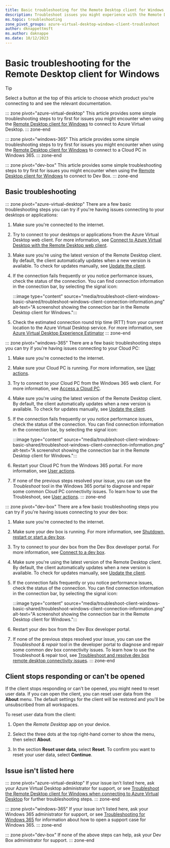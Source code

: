 ```yaml
---
title: Basic troubleshooting for the Remote Desktop client for Windows - Azure Virtual Desktop
description: Troubleshoot issues you might experience with the Remote Desktop client for Windows when connecting to Azure Virtual Desktop, Windows 365, and Dev Box.
ms.topic: troubleshooting
zone_pivot_groups: azure-virtual-desktop-windows-client-troubleshoot
author: dknappettmsft
ms.author: daknappe
ms.date: 10/12/2023
---
```


# Basic troubleshooting for the Remote Desktop client for Windows

> [!TIP]
> Select a button at the top of this article to choose which product you're connecting to and see the relevant documentation.

::: zone pivot="azure-virtual-desktop"
This article provides some simple troubleshooting steps to try first for issues you might encounter when using the [Remote Desktop client for Windows](users/connect-windows.md?toc=%2Fazure%2Fvirtual-desktop%2Ftoc.json) to connect to Azure Virtual Desktop.
::: zone-end

::: zone pivot="windows-365"
This article provides some simple troubleshooting steps to try first for issues you might encounter when using the [Remote Desktop client for Windows](/windows-365/end-user-access-cloud-pc#remote-desktop) to connect to a Cloud PC in Windows 365.
::: zone-end

::: zone pivot="dev-box"
This article provides some simple troubleshooting steps to try first for issues you might encounter when using the [Remote Desktop client for Windows](../dev-box/tutorial-connect-to-dev-box-with-remote-desktop-app.md) to connect to Dev Box.
::: zone-end

## Basic troubleshooting

::: zone pivot="azure-virtual-desktop"
There are a few basic troubleshooting steps you can try if you're having issues connecting to your desktops or applications:

1. Make sure you're connected to the internet.

1. Try to connect to your desktops or applications from the Azure Virtual Desktop web client. For more information, see [Connect to Azure Virtual Desktop with the Remote Desktop web client](users/connect-web.md).

1. Make sure you're using the latest version of the Remote Desktop client. By default, the client automatically updates when a new version is available. To check for updates manually, see [Update the client](users/client-features-windows.md#update-the-client).

1. If the connection fails frequently or you notice performance issues, check the status of the connection. You can find connection information in the connection bar, by selecting the signal icon:

   :::image type="content" source="media/troubleshoot-client-windows-basic-shared/troubleshoot-windows-client-connection-information.png" alt-text="A screenshot showing the connection bar in the Remote Desktop client for Windows.":::

1. Check the estimated connection round trip time (RTT) from your current location to the Azure Virtual Desktop service. For more information, see [Azure Virtual Desktop Experience Estimator](https://azure.microsoft.com/products/virtual-desktop/assessment/#estimation-tool)
::: zone-end

::: zone pivot="windows-365"
There are a few basic troubleshooting steps you can try if you're having issues connecting to your Cloud PC:

1. Make sure you're connected to the internet.

1. Make sure your Cloud PC is running. For more information, see [User actions](/windows-365/end-user-access-cloud-pc#user-actions).

1. Try to connect to your Cloud PC from the Windows 365 web client. For more information, see [Access a Cloud PC](/windows-365/end-user-access-cloud-pc#home-page).

1. Make sure you're using the latest version of the Remote Desktop client. By default, the client automatically updates when a new version is available. To check for updates manually, see [Update the client](users/client-features-windows.md?context=%2Fwindows-365%2Fcontext%2Fpr-context#update-the-client).

1. If the connection fails frequently or you notice performance issues, check the status of the connection. You can find connection information in the connection bar, by selecting the signal icon:

   :::image type="content" source="media/troubleshoot-client-windows-basic-shared/troubleshoot-windows-client-connection-information.png" alt-text="A screenshot showing the connection bar in the Remote Desktop client for Windows.":::

1. Restart your Cloud PC from the Windows 365 portal. For more information, see [User actions](/windows-365/end-user-access-cloud-pc#user-actions).

1. If none of the previous steps resolved your issue, you can use the *Troubleshoot* tool in the Windows 365 portal to diagnose and repair some common Cloud PC connectivity issues. To learn how to use the Troubleshoot, see [User actions](/windows-365/end-user-access-cloud-pc#user-actions).
::: zone-end

::: zone pivot="dev-box"
There are a few basic troubleshooting steps you can try if you're having issues connecting to your dev box:

1. Make sure you're connected to the internet.

1. Make sure your dev box is running. For more information, see [Shutdown, restart or start a dev box](../dev-box/how-to-create-dev-boxes-developer-portal.md#shut-down-restart-or-start-a-dev-box).

1. Try to connect to your dev box from the Dev Box developer portal. For more information, see [Connect to a dev box](../dev-box/quickstart-create-dev-box.md#connect-to-a-dev-box).

1. Make sure you're using the latest version of the Remote Desktop client. By default, the client automatically updates when a new version is available. To check for updates manually, see [Update the client](users/client-features-windows.md?toc=%2Fazure%2Fdev-box%2Ftoc.json#update-the-client).

1. If the connection fails frequently or you notice performance issues, check the status of the connection. You can find connection information in the connection bar, by selecting the signal icon:

   :::image type="content" source="media/troubleshoot-client-windows-basic-shared/troubleshoot-windows-client-connection-information.png" alt-text="A screenshot showing the connection bar in the Remote Desktop client for Windows.":::

1. Restart your dev box from the Dev Box developer portal.

1. If none of the previous steps resolved your issue, you can use the *Troubleshoot & repair* tool in the developer portal to diagnose and repair some common dev box connectivity issues. To learn how to use the Troubleshoot & repair tool, see [Troubleshoot and resolve dev box remote desktop connectivity issues](../dev-box/how-to-troubleshoot-repair-dev-box.md).
::: zone-end

## Client stops responding or can't be opened

If the client stops responding or can't be opened, you might need to reset user data. If you can open the client, you can reset user data from the **About** menu. The default settings for the client will be restored and you'll be unsubscribed from all workspaces.

To reset user data from the client:

1. Open the *Remote Desktop* app on your device.

1. Select the three dots at the top right-hand corner to show the menu, then select **About**.

1. In the section **Reset user data**, select **Reset**. To confirm you want to reset your user data, select **Continue**.

## Issue isn't listed here

::: zone pivot="azure-virtual-desktop"
If your issue isn't listed here, ask your Azure Virtual Desktop administrator for support, or see [Troubleshoot the Remote Desktop client for Windows when connecting to Azure Virtual Desktop](troubleshoot-client-windows.md) for further troubleshooting steps.
::: zone-end

::: zone pivot="windows-365"
If your issue isn't listed here, ask your Windows 365 administrator for support, or see [Troubleshooting for Windows 365](/windows-365/enterprise/troubleshooting) for information about how to open a support case for Windows 365.
::: zone-end

::: zone pivot="dev-box"
If none of the above steps can help, ask your Dev Box administrator for support.
::: zone-end
